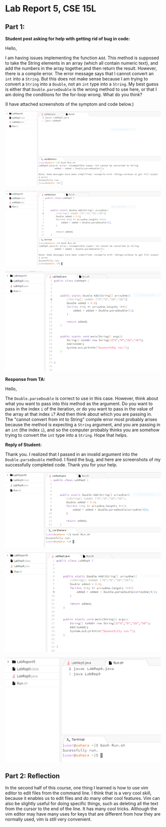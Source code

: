 # Lab Report 5, CSE 15L


## Part 1:




**Student post asking for help with getting rid of bug in code:**

Hello, 

I am having issues implementing the function `Add`. This method is supposed to take the String elements in an array (which all contain numeric text),
and add the numbers in the array together,and then return the result. However, there is a compile error. The error message says that I cannot convert 
an `int` into a `String`. But this does not make sense because I am trying to convert a `String` into a `Double`, not an `int` type into a `String`. My best 
guess is either that `Double.parseDouble` is the wrong method to use here, or that I am doing the conditions for the for-loop wrong. What do you think?

(I have attached screenshots of the symptom and code below.)



![Image](lab9,cse15Lscreenshot1.png)






![Image](lab9,cse15Lscreenshot2.png)






![Image](lab9,cse15Lscreenshot3.png)



**Response from TA:**


Hello, 

The `Double.parseDouble` is correct to use in this case. However, think about what you want to pass into this method as the argument. Do you want 
to pass in the index `i` of the iteration, or do you want to pass in the value of the array at that index `i`? And then think about which you are passing 
in. The "cannot convert from int to String" compile error most probably arises because the method is expecting a `String` argument, and you are passing 
in an `int` (the index `i`), and so the computer probably thinks you are somehow trying to convert the `int` type into a `String`. Hope that helps.




**Reply of Student:**


Thank you. I realized that I passed in an invalid argument into the `Double.parseDouble` method. I fixed the bug, and here are screenshots of my successfully completed code. Thank you for your help.



![Image](lab9,cse15Lscreenshot6.png)


![Image](lab9,cse15Lscreenshot7.png)


![Image](lab9,cse15Lscreenshot8.png)



## Part 2: Reflection

In the second half of this course, one thing I learned is how to use vim editor to edit files from the command line. I think that is a 
very cool skill, because it enables us to edit files and do many other cool features. Vim can also be slightly useful for doing specific things,
such as deleting all the text from the cursor to the end of the line. It has many cool tricks. Although the vim editor may have many uses 
for keys that are different from how they are normally used, vim is still very convenient.


